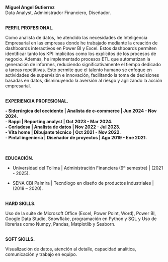 **Miguel Angel Gutierrez**<br>
Data Analyst, Administrador Financiero, Diseñador.
<br><br>

**PERFIL PROFESIONAL.**

Como analista de datos, he atendido las necesidades de Inteligencia Empresarial en las empresas donde he trabajado mediante la creación de dashboards interactivos en Power BI y Excel. Estos dashboards permiten identificar tanto los KPI implícitos como los explícitos de los procesos de negocio. Además, he implementado procesos ETL que automatizan la generación de informes, reduciendo significativamente el tiempo dedicado a tareas repetitivas. Esto permite que el talento humano se enfoque en actividades de supervisión e innovación, facilitando la toma de decisiones basadas en datos, disminuyendo la aversión al riesgo y agilizando la acción empresarial.
<br><br>

**EXPERIENCIA PROFESIONAL.**

**- Siderúrgica del occidente | Analista de e-commerce | Jun 2024 - Nov 2024.**<br>
**- Rappi | Reporting analyst | Oct 2023 - Mar 2024.**<br>
**- Corladesa | Analista de datos | Nov 2022 - Jul 2023.**<br>
**- Vita home | Dibujante técnico | Oct 2021 - Nov 2022.**<br>
**- Pintal ingeniería | Diseñador de proyectos | Ago 2019 - Ene 2021.**<br>
<br><br>

**EDUCACIÓN.**
 
- Universidad del Tolima | Administración Financiera (9º semestre) | (2021 - 2025).

- SENA CBI Palmira | Tecnólogo en diseño de productos industriales | (2018 – 2020). 
<br><br>

**HARD SKILLS.**

Uso de la suite de Microsoft Office (Excel, Power Point, Word), Power BI, Google Data Studio, Snowflake, programación en Python y SQL y Uso de librerías como Numpy, Pandas, Matplotlib y Seaborn.
<br><br>

**SOFT SKILLS.**

Visualización de datos, atención al detalle, capacidad analítica, comunicación y trabajo en equipo.


<!---
MigueloElCucho/MigueloElCucho is a ✨ special ✨ repository because its `README.md` (this file) appears on your GitHub profile.
You can click the Preview link to take a look at your changes.
--->
